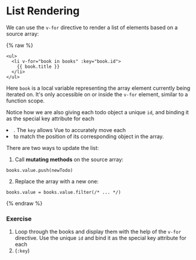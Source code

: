 # List Rendering

We can use the `v-for` directive to render a list of elements based on a source array:

{% raw %}

```vue
<ul>
  <li v-for="book in books" :key="book.id">
    {{ book.title }}
  </li>
</ul>
```

Here `book` is a local variable representing the array element currently being iterated on. It's only accessible on or inside the `v-for` element, similar to a function scope.

Notice how we are also giving each todo object a unique `id`, and binding it as the special key attribute for each <li>. The `key` allows Vue to accurately move each <li> to match the position of its corresponding object in the array.

There are two ways to update the list:

1. Call **mutating methods** on the source array:

```vue
books.value.push(newTodo)
```

2. Replace the array with a new one:

```vue
books.value = books.value.filter(/* ... */)
```

{% endraw %}

### Exercise

1. Loop through the books and display them with the help of the `v-for` directive. Use the unique `id` and bind it as the special key attribute for each <li> (`:key`)
